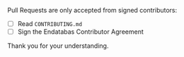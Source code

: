 
Pull Requests are only accepted from signed contributors:

* [ ] Read `CONTRIBUTING.md`
* [ ] Sign the Endatabas Contributor Agreement

Thank you for your understanding.
